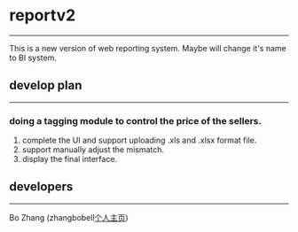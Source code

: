# reportv2
------
This is a new version of web reporting system. Maybe will change it's name to BI system.

## develop plan
------
### doing a tagging module to control the price of the sellers.
1. complete the UI and support uploading .xls and .xlsx format file.
2. support manually adjust the mismatch.
3. display the final interface.

## developers
------
Bo Zhang (zhangbobell[个人主页][1])


  [1]: http://zhangbobell.cn